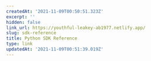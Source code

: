 ```yaml
---
createdAt: '2021-11-09T00:50:51.323Z'
excerpt: ''
hidden: false
link_url: https://youthful-leakey-ab1977.netlify.app/
slug: sdk-reference
title: Python SDK Reference
type: link
updatedAt: '2021-11-09T00:51:39.019Z'
---
```

